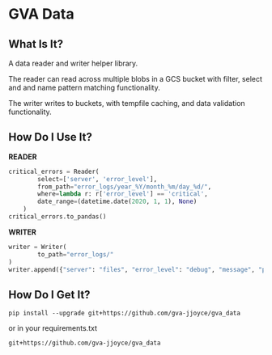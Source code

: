 # GVA Data

## What Is It?
A data reader and writer helper library.

The reader can read across multiple blobs in a GCS bucket with filter, select and and name pattern matching functionality.

The writer writes to buckets, with tempfile caching, and data validation functionality.

## How Do I Use It?

**READER**
~~~python
critical_errors = Reader(
        select=['server', 'error_level'],
        from_path="error_logs/year_%Y/month_%m/day_%d/",
        where=lambda r: r['error_level'] == 'critical',
        date_range=(datetime.date(2020, 1, 1), None)
    )
critical_errors.to_pandas()
~~~

**WRITER**
~~~python
writer = Writer(
        to_path="error_logs/"
)
writer.append({"server": "files", "error_level": "debug", "message", "power on"})
~~~

## How Do I Get It?
~~~
pip install --upgrade git+https://github.com/gva-jjoyce/gva_data
~~~
or in your requirements.txt
~~~
git+https://github.com/gva-jjoyce/gva_data
~~~
